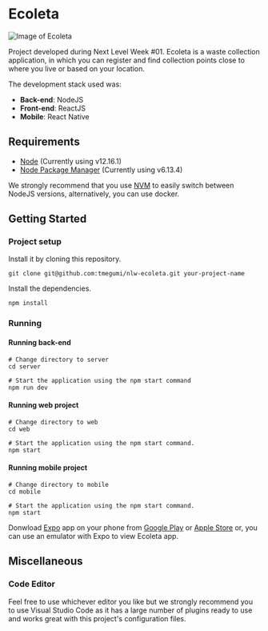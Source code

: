# Ecoleta

![Image of Ecoleta](https://github.com/tmegumi/nlw-ecoleta/blob/master/images/ecoleta.png)
  
Project developed during Next Level Week #01. Ecoleta is a waste collection application, in which you can register and find collection points close to where you live or based on your location.
  
The development stack used was:

* __Back-end__: NodeJS
* __Front-end__: ReactJS
* __Mobile__: React Native

## Requirements

* [Node](https://nodejs.org/) (Currently using v12.16.1)
* [Node Package Manager](https://www.npmjs.com/) (Currently using v6.13.4)

We strongly recommend that you use [NVM](https://github.com/nvm-sh/nvm) to easily switch between NodeJS versions, alternatively, you can use docker.

## Getting Started

### Project setup

Install it by cloning this repository.
```
git clone git@github.com:tmegumi/nlw-ecoleta.git your-project-name
```

Install the dependencies.
```
npm install
```

### Running

#### Running back-end

```
# Change directory to server
cd server

# Start the application using the npm start command
npm run dev
```

#### Running web project

```
# Change directory to web
cd web

# Start the application using the npm start command.
npm start
```

#### Running mobile project

```
# Change directory to mobile
cd mobile

# Start the application using the npm start command.
npm start
```
Donwload [Expo](https://expo.io/) app on your phone from [Google Play](https://play.google.com/store/apps/details?id=host.exp.exponent) or [Apple Store](https://apps.apple.com/br/app/expo-client/id982107779) or, you can use an emulator with Expo to view Ecoleta app.

## Miscellaneous

### Code Editor
Feel free to use whichever editor you like but we strongly recommend you to use Visual Studio Code as it has a large number of plugins ready to use and works great with this project's configuration files.
